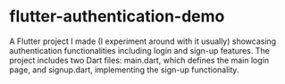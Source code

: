 # flutter-authentication-demo
A Flutter project I made (I experiment around with it usually) showcasing authentication functionalities including login and sign-up features. The project includes two Dart files: main.dart, which defines the main login page, and signup.dart, implementing the sign-up functionality. 
